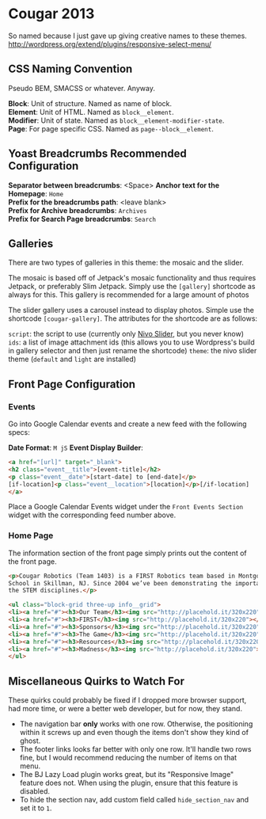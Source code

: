 Cougar 2013
===========

So named because I just gave up giving creative names to these themes.
http://wordpress.org/extend/plugins/responsive-select-menu/

CSS Naming Convention
---------------------

Pseudo BEM, SMACSS or whatever. Anyway.

**Block**: Unit of structure. Named as name of block.  
**Element**: Unit of HTML. Named as `block__element`.  
**Modifier**: Unit of state. Named as `block__element-modifier-state`.  
**Page**: For page specific CSS. Named as `page--block__element`.  

Yoast Breadcrumbs Recommended Configuration
-------------------------------------------
**Separator between breadcrumbs**: &lt;Space&gt;
**Anchor text for the Homepage**: `Home`  
**Prefix for the breadcrumbs path**: &lt;leave blank&gt;  
**Prefix for Archive breadcrumbs**: `Archives`  
**Prefix for Search Page breadcrumbs**: `Search`  

Galleries
------------

There are two types of galleries in this theme: the mosaic and the slider.

The mosaic is based off of Jetpack's mosaic functionality and thus requires Jetpack, 
or preferably Slim Jetpack. Simply use the `[gallery]` shortcode as always for this.
This gallery is recommended for a large amount of photos

The slider gallery uses a carousel instead to display photos. Simple use the
shortcode `[cougar-gallery]`. The attributes for the shortcode are as follows:

`script`: the script to use (currently only [Nivo Slider][nivo], but you never know)  
`ids`: a list of image attachment ids (this allows you to use Wordpress's build in gallery selector and then just rename the shortcode)
`theme`: the nivo slider theme (`default` and `light` are installed)

[nivo]: http://dev7studios.com/nivo-slider/#/features

Front Page Configuration
------------------------------------

### Events

Go into Google Calendar events and create a new feed with the following specs: 

**Date Format**: `M jS`
**Event Display Builder**:

```html
<a href="[url]" target="_blank">
<h2 class="event__title">[event-title]</h2>
<p class="event__date">[start-date] to [end-date]</p>
[if-location]<p class="event__location">[location]</p>[/if-location]
</a>
```

Place a Google Calendar Events widget under the `Front Events Section` widget with
the corresponding feed number above.

### Home Page

The information section of the front page simply prints out the content of the 
front page.


```html
<p>Cougar Robotics (Team 1403) is a FIRST Robotics team based in Montgomery High
School in Skillman, NJ. Since 2004 we’ve been demonstrating the importance of
the STEM disciplines.</p>

<ul class="block-grid three-up info__grid">
<li><a href="#"><h3>Our Team</h3><img src="http://placehold.it/320x220"></a></li>
<li><a href="#"><h3>FIRST</h3><img src="http://placehold.it/320x220"></a></li>
<li><a href="#"><h3>Sponsors</h3><img src="http://placehold.it/320x220"></a></li>
<li><a href="#"><h3>The Game</h3><img src="http://placehold.it/320x220"></a></li>
<li><a href="#"><h3>Resources</h3><img src="http://placehold.it/320x220"></a></li>
<li><a href="#"><h3>Madness</h3><img src="http://placehold.it/320x220"></a></li>
</ul>
```

Miscellaneous Quirks to Watch For
---------------------------------

These quirks could probably be fixed if I dropped more browser support,
had more time, or were a better web developer, but for now, they stand.

- The navigation bar **only** works with one row. Otherwise, the positioning within it screws up and even though the items don't show they kind of ghost.
- The footer links looks far better with only one row. It'll handle two rows fine, but I would recommend reducing the number of items on that menu.
- The BJ Lazy Load plugin works great, but its "Responsive Image" feature
  does not. When using the plugin, ensure that this feature is disabled.
- To hide the section nav, add custom field called `hide_section_nav` and set
  it to `1`.

